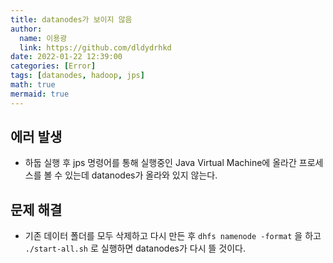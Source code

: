 ```yaml
---
title: datanodes가 보이지 않음
author:
  name: 이용광
  link: https://github.com/dldydrhkd
date: 2022-01-22 12:39:00
categories: [Error]
tags: [datanodes, hadoop, jps]
math: true
mermaid: true
---
```


## 에러 발생

- 하둡 실행 후 jps 명령어를 통해 실행중인 Java Virtual Machine에 올라간 프로세스를 볼 수 있는데 datanodes가 올라와 있지 않는다.

## 문제 해결

- 기존 데이터 폴더를 모두 삭제하고 다시 만든 후 `dhfs namenode -format` 을 하고 `./start-all.sh` 로 실행하면 datanodes가 다시 뜰 것이다.

